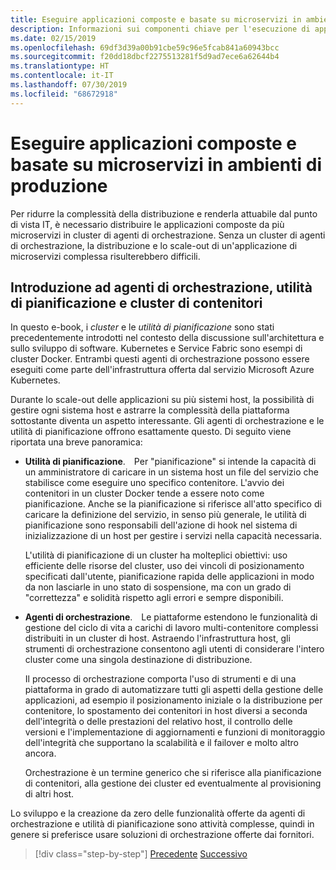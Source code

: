 ```yaml
---
title: Eseguire applicazioni composte e basate su microservizi in ambienti di produzione
description: Informazioni sui componenti chiave per l'esecuzione di applicazioni basate su contenitori in produzione
ms.date: 02/15/2019
ms.openlocfilehash: 69df3d39a00b91cbe59c96e5fcab841a60943bcc
ms.sourcegitcommit: f20dd18dbcf2275513281f5d9ad7ece6a62644b4
ms.translationtype: HT
ms.contentlocale: it-IT
ms.lasthandoff: 07/30/2019
ms.locfileid: "68672918"
---
```

# <a name="run-composed-and-microservices-based-applications-in-production-environments"></a>Eseguire applicazioni composte e basate su microservizi in ambienti di produzione

Per ridurre la complessità della distribuzione e renderla attuabile dal punto di vista IT, è necessario distribuire le applicazioni composte da più microservizi in cluster di agenti di orchestrazione. Senza un cluster di agenti di orchestrazione, la distribuzione e lo scale-out di un'applicazione di microservizi complessa risulterebbero difficili.

## <a name="introduction-to-orchestrators-schedulers-and-container-clusters"></a>Introduzione ad agenti di orchestrazione, utilità di pianificazione e cluster di contenitori

In questo e-book, i *cluster* e le *utilità di pianificazione* sono stati precedentemente introdotti nel contesto della discussione sull'architettura e sullo sviluppo di software. Kubernetes e Service Fabric sono esempi di cluster Docker. Entrambi questi agenti di orchestrazione possono essere eseguiti come parte dell'infrastruttura offerta dal servizio Microsoft Azure Kubernetes.

Durante lo scale-out delle applicazioni su più sistemi host, la possibilità di gestire ogni sistema host e astrarre la complessità della piattaforma sottostante diventa un aspetto interessante. Gli agenti di orchestrazione e le utilità di pianificazione offrono esattamente questo. Di seguito viene riportata una breve panoramica:

- **Utilità di pianificazione**. Per "pianificazione" si intende la capacità di un amministratore di caricare in un sistema host un file del servizio che stabilisce come eseguire uno specifico contenitore. L'avvio dei contenitori in un cluster Docker tende a essere noto come pianificazione. Anche se la pianificazione si riferisce all'atto specifico di caricare la definizione del servizio, in senso più generale, le utilità di pianificazione sono responsabili dell'azione di hook nel sistema di inizializzazione di un host per gestire i servizi nella capacità necessaria.

   L'utilità di pianificazione di un cluster ha molteplici obiettivi: uso efficiente delle risorse del cluster, uso dei vincoli di posizionamento specificati dall'utente, pianificazione rapida delle applicazioni in modo da non lasciarle in uno stato di sospensione, ma con un grado di "correttezza" e solidità rispetto agli errori e sempre disponibili.

- **Agenti di orchestrazione**. Le piattaforme estendono le funzionalità di gestione del ciclo di vita a carichi di lavoro multi-contenitore complessi distribuiti in un cluster di host. Astraendo l'infrastruttura host, gli strumenti di orchestrazione consentono agli utenti di considerare l'intero cluster come una singola destinazione di distribuzione.

   Il processo di orchestrazione comporta l'uso di strumenti e di una piattaforma in grado di automatizzare tutti gli aspetti della gestione delle applicazioni, ad esempio il posizionamento iniziale o la distribuzione per contenitore, lo spostamento dei contenitori in host diversi a seconda dell'integrità o delle prestazioni del relativo host, il controllo delle versioni e l'implementazione di aggiornamenti e funzioni di monitoraggio dell'integrità che supportano la scalabilità e il failover e molto altro ancora.

   Orchestrazione è un termine generico che si riferisce alla pianificazione di contenitori, alla gestione dei cluster ed eventualmente al provisioning di altri host.

Lo sviluppo e la creazione da zero delle funzionalità offerte da agenti di orchestrazione e utilità di pianificazione sono attività complesse, quindi in genere si preferisce usare soluzioni di orchestrazione offerte dai fornitori.

>[!div class="step-by-step"]
>[Precedente](index.md)
>[Successivo](manage-production-docker-environments.md)
